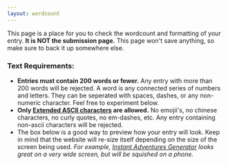 ```yaml
---
layout: wordcount
---
```


This page is a place for you to check the wordcount and formatting of your entry. **It is NOT the submission page.** This page won't save anything, so make sure to back it up somewhere else.

### Text Requirements:

* **Entries must contain 200 words or fewer.** Any entry with more than 200 words will be rejected. A word is any connected series of numbers and letters. They can be seperated with spaces, dashes, or any non-numeric character. Feel free to experiment below.
* **Only [Extended ASCII characters](http://www.theasciicode.com.ar/ascii-codes.txt) are allowed.** No emojii's, no chinese characters, no curly quotes, no em-dashes, etc. Any entry containing non-ascii characters will be rejected.
* The box below is a good way to preview how your entry will look. Keep in mind that the website will re-size itself depending on the size of the screen being used. *For example, [Instant Adventures Generator](https://200wordrpg.github.io/2016/supplement/2016/04/14/InstantAdventuresGeneratorpocketedition.html) looks great on a very wide screen, but will be squished on a phone.*
